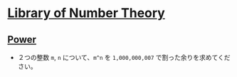 # [Library of Number Theory](http://judge.u-aizu.ac.jp/onlinejudge/finder.jsp?course=NTL)

## [Power](http://judge.u-aizu.ac.jp/onlinejudge/description.jsp?id=NTL_1_B&lang=ja)
- ２つの整数 `m`, `n` について、`m^n` を `1,000,000,007` で割った余りを求めてください。
